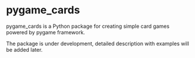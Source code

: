 # pygame_cards
pygame_cards is a Python package for creating simple card games powered by pygame framework.

The package is under development, detailed description with examples will be added later.
